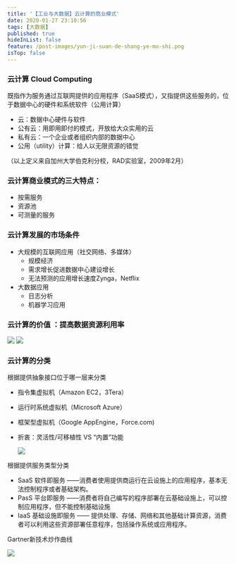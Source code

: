 ```yaml
---
title: '【工业与大数据】云计算的商业模式'
date: 2020-01-27 23:10:56
tags: [大数据]
published: true
hideInList: false
feature: /post-images/yun-ji-suan-de-shang-ye-mo-shi.png
isTop: false
---
```

### 云计算 Cloud Computing
既指作为服务通过互联网提供的应用程序（SaaS模式），又指提供这些服务的，位于数据中心的硬件和系统软件（公用计算）
- 云：数据中心硬件与软件
- 公有云：用即用即付的模式，开放给大众实用的云
- 私有云：一个企业或者组织内部的数据中心
- 公用（utility）计算：给人以无限资源的错觉
  
（以上定义来自加州大学伯克利分校，RAD实验室，2009年2月）

### 云计算商业模式的三大特点：
- 按需服务
- 资源池
- 可测量的服务

### 云计算发展的市场条件
- 大规模的互联网应用（社交网络、多媒体）
    - 规模经济
    - 需求增长促进数据中心建设增长
    - 无法预测的应用增长速度Zynga，Netflix
- 大数据应用
    - 日志分析
    - 机器学习应用

### 云计算的价值 ：提高数据资源利用率
  
![](http://doc.xr1228.com//post-images/1580138871978.png)
![](http://doc.xr1228.com//post-images/1580138914955.png)

### 云计算的分类
根据提供抽象接口位于哪一层来分类
- 指令集虚拟机（Amazon EC2，3Tera）
- 运行时系统虚拟机（Microsoft Azure）
- 框架型虚拟机（Google AppEngine，Force.com)
- 折衷：灵活性/可移植性 VS “内置”功能
  
  ![](http://doc.xr1228.com//post-images/1580139074150.png)

根据提供服务类型分类
- SaaS 软件即服务 ——消费者使用提供商运行在云设施上的应用程序，基本无法控制程序或者基础架构。
- PasS 平台即服务 ——消费者将自己编写的程序部署在云基础设施上，可以控制应用程序，但不能控制基础设施
- IaaS 基础设施即服务 —— 提供处理、存储、网络和其他基础计算资源，消费者可以利用这些资源部署任意程序，包括操作系统或应用程序。

Gartner新技术炒作曲线

![](http://doc.xr1228.com//post-images/1580139452341.png)
